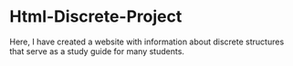 # Html-Discrete-Project
Here, I have created a website with information about discrete structures that serve as a study guide for many students. 
